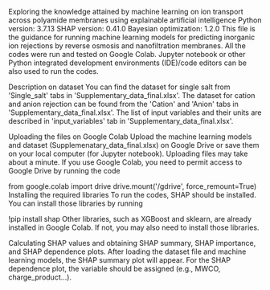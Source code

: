 Exploring the knowledge attained by machine learning on ion transport across polyamide membranes using explainable artificial intelligence
Python version: 3.7.13 
SHAP version: 0.41.0
Bayesian optimization: 1.2.0
This file is the guidance for running machine learning models for predicting inorganic ion rejections by reverse osmosis and nanofiltration membranes. All the codes were run and tested on Google Colab. Jupyter notebook or other Python integrated development environments (IDE)/code editors can be also used to run the codes.

Description on dataset
You can find the dataset for single salt from 'Single_salt' tabs in 'Supplementary_data_final.xlsx'. The dataset for cation and anion rejection can be found from the 'Cation' and 'Anion' tabs in 'Supplementary_data_final.xlsx'. The list of input variables and their units are described in 'input_variables' tab in 'Supplementary_data_final.xlsx'.

Uploading the files on Google Colab
Upload the machine learning models and dataset (Supplemenatary_data_final.xlsx) on Google Drive or save them on your local computer (for Jupyter notebook). Uploading files may take about a minute. If you use Google Colab, you need to permit access to Google Drive by running the code

from google.colab import drive
drive.mount('/gdrive', force_remount=True)
Installing the required libraries
To run the codes, SHAP should be installed. You can install those libraries by running

!pip install shap
Other libraries, such as XGBoost and sklearn, are already installed in Google Colab. If not, you may also need to install those libraries.

Calculating SHAP values and obtaining SHAP summary, SHAP importance, and SHAP dependence plots.
After loading the dataset file and machine learning models, the SHAP summary plot will appear. For the SHAP dependence plot, the variable should be assigned (e.g., MWCO, charge_product...).
